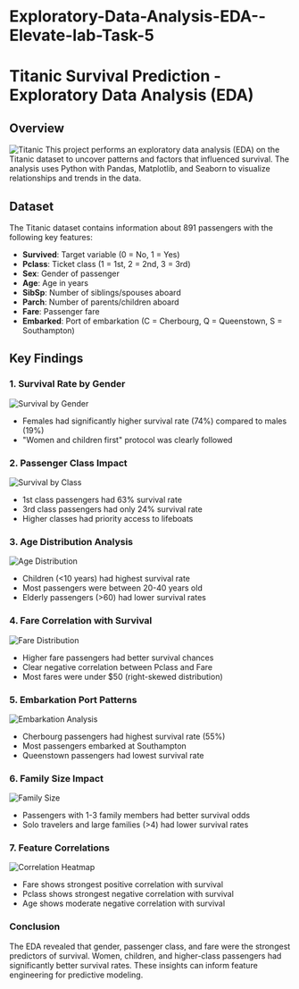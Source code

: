 # Exploratory-Data-Analysis-EDA--Elevate-lab-Task-5
# Titanic Survival Prediction - Exploratory Data Analysis (EDA)

## Overview
![Titanic](https://upload.wikimedia.org/wikipedia/commons/thumb/f/fd/RMS_Titanic_3.jpg/800px-RMS_Titanic_3.jpg)
This project performs an exploratory data analysis (EDA) on the Titanic dataset to uncover patterns and factors that influenced survival. The analysis uses Python with Pandas, Matplotlib, and Seaborn to visualize relationships and trends in the data.

## Dataset
The Titanic dataset contains information about 891 passengers with the following key features:
- **Survived**: Target variable (0 = No, 1 = Yes)
- **Pclass**: Ticket class (1 = 1st, 2 = 2nd, 3 = 3rd)
- **Sex**: Gender of passenger
- **Age**: Age in years
- **SibSp**: Number of siblings/spouses aboard
- **Parch**: Number of parents/children aboard
- **Fare**: Passenger fare
- **Embarked**: Port of embarkation (C = Cherbourg, Q = Queenstown, S = Southampton)

## Key Findings

### 1. Survival Rate by Gender
![Survival by Gender]()
- Females had significantly higher survival rate (74%) compared to males (19%)
- "Women and children first" protocol was clearly followed

### 2. Passenger Class Impact
![Survival by Class](https://i.imgur.com/8KXoY9g.png)
- 1st class passengers had 63% survival rate
- 3rd class passengers had only 24% survival rate
- Higher classes had priority access to lifeboats

### 3. Age Distribution Analysis
![Age Distribution](https://i.imgur.com/V5LdGQf.png)
- Children (<10 years) had highest survival rate
- Most passengers were between 20-40 years old
- Elderly passengers (>60) had lower survival rates

### 4. Fare Correlation with Survival
![Fare Distribution](https://i.imgur.com/7jXqZ7r.png)
- Higher fare passengers had better survival chances
- Clear negative correlation between Pclass and Fare
- Most fares were under $50 (right-skewed distribution)

### 5. Embarkation Port Patterns
![Embarkation Analysis](https://i.imgur.com/5bJtK1f.png)
- Cherbourg passengers had highest survival rate (55%)
- Most passengers embarked at Southampton
- Queenstown passengers had lowest survival rate

### 6. Family Size Impact
![Family Size](https://i.imgur.com/1fZcJ8r.png)
- Passengers with 1-3 family members had better survival odds
- Solo travelers and large families (>4) had lower survival rates

### 7. Feature Correlations
![Correlation Heatmap](https://i.imgur.com/2kGQjqy.png)
- Fare shows strongest positive correlation with survival
- Pclass shows strongest negative correlation with survival
- Age shows moderate negative correlation with survival

### Conclusion
The EDA revealed that gender, passenger class, and fare were the strongest predictors of survival. Women, children, and higher-class passengers had significantly better survival rates. These insights can inform feature engineering for predictive modeling.

